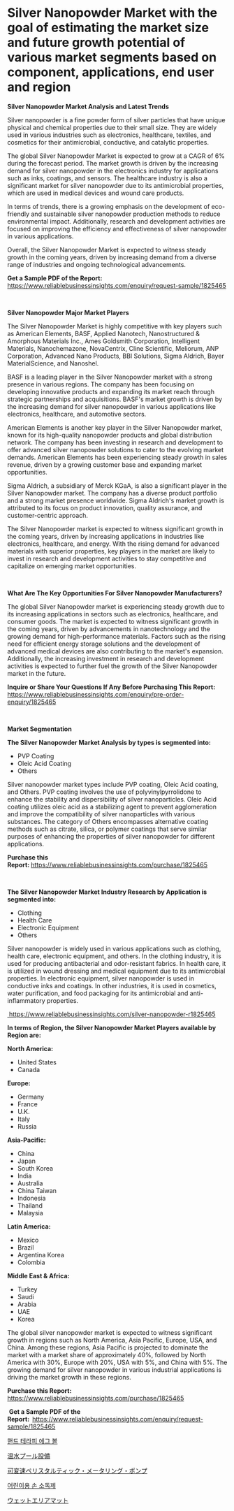 <p><h1>Silver Nanopowder Market with the goal of estimating the market size and future growth potential of various market segments based on component, applications, end user and region</h1></p><p><strong>Silver Nanopowder Market Analysis and Latest Trends</strong></p>
<p><p>Silver nanopowder is a fine powder form of silver particles that have unique physical and chemical properties due to their small size. They are widely used in various industries such as electronics, healthcare, textiles, and cosmetics for their antimicrobial, conductive, and catalytic properties.</p><p>The global Silver Nanopowder Market is expected to grow at a CAGR of 6% during the forecast period. The market growth is driven by the increasing demand for silver nanopowder in the electronics industry for applications such as inks, coatings, and sensors. The healthcare industry is also a significant market for silver nanopowder due to its antimicrobial properties, which are used in medical devices and wound care products.</p><p>In terms of trends, there is a growing emphasis on the development of eco-friendly and sustainable silver nanopowder production methods to reduce environmental impact. Additionally, research and development activities are focused on improving the efficiency and effectiveness of silver nanopowder in various applications.</p><p>Overall, the Silver Nanopowder Market is expected to witness steady growth in the coming years, driven by increasing demand from a diverse range of industries and ongoing technological advancements.</p></p>
<p><strong>Get a Sample PDF of the Report:&nbsp;</strong> <a href="https://www.reliablebusinessinsights.com/enquiry/request-sample/1825465">https://www.reliablebusinessinsights.com/enquiry/request-sample/1825465</a></p>
<p>&nbsp;</p>
<p><strong>Silver Nanopowder Major Market Players</strong></p>
<p><p>The Silver Nanopowder Market is highly competitive with key players such as American Elements, BASF, Applied Nanotech, Nanostructured & Amorphous Materials Inc., Ames Goldsmith Corporation, Intelligent Materials, Nanochemazone, NovaCentrix, Cline Scientific, Meliorum, ANP Corporation, Advanced Nano Products, BBI Solutions, Sigma Aldrich, Bayer MaterialScience, and Nanoshel.</p><p>BASF is a leading player in the Silver Nanopowder market with a strong presence in various regions. The company has been focusing on developing innovative products and expanding its market reach through strategic partnerships and acquisitions. BASF's market growth is driven by the increasing demand for silver nanopowder in various applications like electronics, healthcare, and automotive sectors.</p><p>American Elements is another key player in the Silver Nanopowder market, known for its high-quality nanopowder products and global distribution network. The company has been investing in research and development to offer advanced silver nanopowder solutions to cater to the evolving market demands. American Elements has been experiencing steady growth in sales revenue, driven by a growing customer base and expanding market opportunities.</p><p>Sigma Aldrich, a subsidiary of Merck KGaA, is also a significant player in the Silver Nanopowder market. The company has a diverse product portfolio and a strong market presence worldwide. Sigma Aldrich's market growth is attributed to its focus on product innovation, quality assurance, and customer-centric approach.</p><p>The Silver Nanopowder market is expected to witness significant growth in the coming years, driven by increasing applications in industries like electronics, healthcare, and energy. With the rising demand for advanced materials with superior properties, key players in the market are likely to invest in research and development activities to stay competitive and capitalize on emerging market opportunities.</p></p>
<p>&nbsp;</p>
<p><strong>What Are The Key Opportunities For Silver Nanopowder Manufacturers?</strong></p>
<p><p>The global Silver Nanopowder market is experiencing steady growth due to its increasing applications in sectors such as electronics, healthcare, and consumer goods. The market is expected to witness significant growth in the coming years, driven by advancements in nanotechnology and the growing demand for high-performance materials. Factors such as the rising need for efficient energy storage solutions and the development of advanced medical devices are also contributing to the market's expansion. Additionally, the increasing investment in research and development activities is expected to further fuel the growth of the Silver Nanopowder market in the future.</p></p>
<p><strong>Inquire or Share Your Questions If Any Before Purchasing This Report:</strong> <a href="https://www.reliablebusinessinsights.com/enquiry/pre-order-enquiry/1825465">https://www.reliablebusinessinsights.com/enquiry/pre-order-enquiry/1825465</a></p>
<p>&nbsp;</p>
<p><strong>Market Segmentation</strong></p>
<p><strong>The Silver Nanopowder Market Analysis by types is segmented into:</strong></p>
<p><ul><li>PVP Coating</li><li>Oleic Acid Coating</li><li>Others</li></ul></p>
<p><p>Silver nanopowder market types include PVP coating, Oleic Acid coating, and Others. PVP coating involves the use of polyvinylpyrrolidone to enhance the stability and dispersibility of silver nanoparticles. Oleic Acid coating utilizes oleic acid as a stabilizing agent to prevent agglomeration and improve the compatibility of silver nanoparticles with various substances. The category of Others encompasses alternative coating methods such as citrate, silica, or polymer coatings that serve similar purposes of enhancing the properties of silver nanopowder for different applications.</p></p>
<p><strong>Purchase this Report:&nbsp;</strong><a href="https://www.reliablebusinessinsights.com/purchase/1825465">https://www.reliablebusinessinsights.com/purchase/1825465</a></p>
<p>&nbsp;</p>
<p><strong>The Silver Nanopowder Market Industry Research by Application is segmented into:</strong></p>
<p><ul><li>Clothing</li><li>Health Care</li><li>Electronic Equipment</li><li>Others</li></ul></p>
<p><p>Silver nanopowder is widely used in various applications such as clothing, health care, electronic equipment, and others. In the clothing industry, it is used for producing antibacterial and odor-resistant fabrics. In health care, it is utilized in wound dressing and medical equipment due to its antimicrobial properties. In electronic equipment, silver nanopowder is used in conductive inks and coatings. In other industries, it is used in cosmetics, water purification, and food packaging for its antimicrobial and anti-inflammatory properties.</p></p>
<p><a href="https://www.reliablebusinessinsights.com/silver-nanopowder-r1825465">&nbsp;https://www.reliablebusinessinsights.com/silver-nanopowder-r1825465</a></p>
<p><strong>In terms of Region, the Silver Nanopowder Market Players available by Region are:</strong></p>
<p>
    <p> <strong> North America: </strong>
        <ul>
            <li>United States</li>
            <li>Canada</li>
        </ul>
        </p> 
    <p> <strong> Europe: </strong>
        <ul>
            <li>Germany</li>
            <li>France</li>
            <li>U.K.</li>
            <li>Italy</li>
            <li>Russia</li>
        </ul>
        </p> 
    <p> <strong> Asia-Pacific: </strong>
        <ul>
            <li>China</li>
            <li>Japan</li>
            <li>South Korea</li>
            <li>India</li>
            <li>Australia</li>
            <li>China Taiwan</li>
            <li>Indonesia</li>
            <li>Thailand</li>
            <li>Malaysia</li>
        </ul>
        </p> 
    <p> <strong> Latin America: </strong>
        <ul>
            <li>Mexico</li>
            <li>Brazil</li>
            <li>Argentina Korea</li>
            <li>Colombia</li>
        </ul>
        </p> 
    <p> <strong> Middle East & Africa: </strong>
        <ul>
            <li>Turkey</li>
            <li>Saudi</li>
            <li>Arabia</li>
            <li>UAE</li>
            <li>Korea</li>
        </ul>
    </p>
    </p>
<p><p>The global silver nanopowder market is expected to witness significant growth in regions such as North America, Asia Pacific, Europe, USA, and China. Among these regions, Asia Pacific is projected to dominate the market with a market share of approximately 40%, followed by North America with 30%, Europe with 20%, USA with 5%, and China with 5%. The growing demand for silver nanopowder in various industrial applications is driving the market growth in these regions.</p></p>
<p><strong>Purchase this Report: </strong><a href="https://www.reliablebusinessinsights.com/purchase/1825465">https://www.reliablebusinessinsights.com/purchase/1825465</a></p>
<p>&nbsp;<strong>Get a Sample PDF of the Report:&nbsp;&nbsp;</strong><a href="https://www.reliablebusinessinsights.com/enquiry/request-sample/1825465">https://www.reliablebusinessinsights.com/enquiry/request-sample/1825465</a></p>
<p><strong></strong></p>
<p><p><a href="https://github.com/lzuwsfreyoq70/Market-Research-Report-List-2/blob/main/8048472129196.md">핸드 테라피 에그 볼</a></p><p><a href="https://github.com/marbadji/Market-Research-Report-List-2/blob/main/242293590388.md">温水プール設備</a></p><p><a href="https://github.com/ddwcuskozol07187/Market-Research-Report-List-3/blob/main/870537890387.md">可変速ペリスタルティック・メータリング・ポンプ</a></p><p><a href="https://github.com/marufmohassin05/Market-Research-Report-List-1/blob/main/8538578129195.md">어린이용 손 소독제</a></p><p><a href="https://medium.com/@lewisbechtelar1964/%E6%BF%A1%E3%82%8C%E3%81%9F%E3%82%A8%E3%83%AA%E3%82%A2%E3%83%9E%E3%83%83%E3%83%88%E3%81%AE%E5%B8%82%E5%A0%B4%E3%83%AC%E3%83%9D%E3%83%BC%E3%83%88%E3%81%AF-%E3%81%93%E3%81%AE%E5%B8%82%E5%A0%B4%E3%81%AE%E6%9C%80%E6%96%B0%E3%81%AE%E3%83%88%E3%83%AC%E3%83%B3%E3%83%89%E3%81%A8%E6%88%90%E9%95%B7%E3%81%AE%E6%A9%9F%E4%BC%9A%E3%82%92%E6%98%8E%E3%82%89%E3%81%8B%E3%81%AB%E3%81%97%E3%81%A6%E3%81%84%E3%81%BE%E3%81%99-3ac2840d5892">ウェットエリアマット</a></p></p>